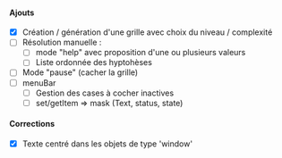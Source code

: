 #### Ajouts
- [x] Création / génération d'une grille avec choix du niveau / complexité
- [ ] Résolution manuelle :
    - [ ] mode "help" avec proposition d'une ou plusieurs valeurs
    - [ ] Liste ordonnée des hyptohèses
- [ ] Mode "pause" (cacher la grille)
- [ ] menuBar
    - [ ] Gestion des cases à cocher inactives
    - [ ] set/getItem => mask (Text, status, state)
#### Corrections
- [x] Texte centré dans les objets de type 'window'
